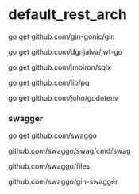 # default_rest_arch

go get github.com/gin-gonic/gin

go get github.com/dgrijalva/jwt-go

go get github.com/jmoiron/sqlx

go get github.com/lib/pq

go get github.com/joho/godotenv


### swagger
go get github.com/swaggo

github.com/swaggo/swag/cmd/swag

github.com/swaggo/files

github.com/swaggo/gin-swagger
